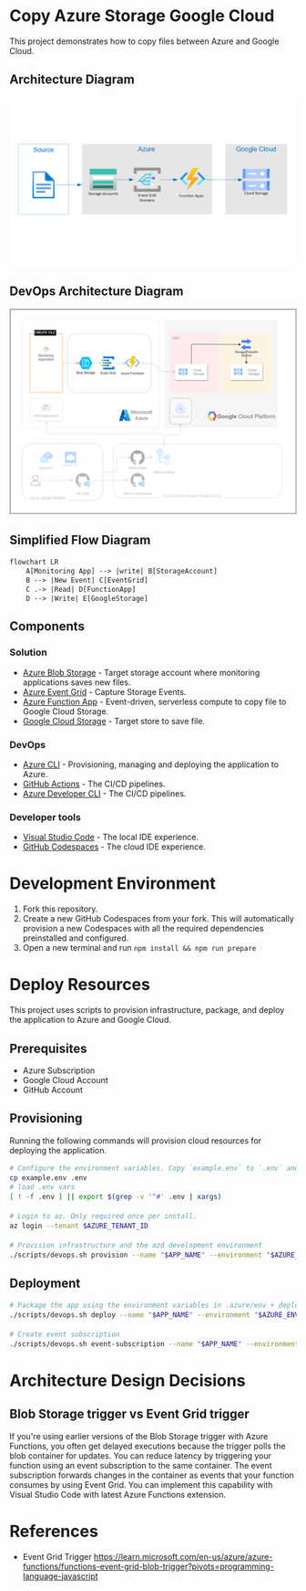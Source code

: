 # Copy Azure Storage Google Cloud

This project demonstrates how to copy files between Azure and Google Cloud.

## Architecture Diagram

![Architecture Overview](./docs/architecture_overview.png)

## DevOps Architecture Diagram

![Dev Ops Architecture](./docs/devops_architecture_overview.png)

## Simplified Flow Diagram

```mermaid
flowchart LR
    A[Monitoring App] --> |write| B[StorageAccount]
    B --> |New Event| C[EventGrid]
    C .-> |Read| D[FunctionApp]
    D --> |Write| E[GoogleStorage]
```

## Components

### Solution

- [Azure Blob Storage](https://azure.microsoft.com/en-us/products/storage/blobs/) - Target storage account where monitoring applications saves new files.
- [Azure Event Grid](https://azure.microsoft.com/en-us/products/event-grid/) - Capture Storage Events.
- [Azure Function App](https://azure.microsoft.com/en-us/products/functions/) - Event-driven, serverless compute to copy file to Google Cloud Storage.
- [Google Cloud Storage](https://cloud.google.com/storage/) - Target store to save file.

### DevOps

- [Azure CLI](https://learn.microsoft.com/cli/azure/install-azure-cli) - Provisioning, managing and deploying the application to Azure.
- [GitHub Actions](https://github.com/features/actions) - The CI/CD pipelines.
- [Azure Developer CLI](https://learn.microsoft.com/azure/developer/azure-developer-cli/overview) - The CI/CD pipelines.

### Developer tools

- [Visual Studio Code](https://code.visualstudio.com/) - The local IDE experience.
- [GitHub Codespaces](https://github.com/features/codespaces) - The cloud IDE experience.

# Development Environment

1. Fork this repository.
2. Create a new GitHub Codespaces from your fork. This will automatically provision a new Codespaces with all the required dependencies preinstalled and configured.
3. Open a new terminal and run `npm install && npm run prepare`

# Deploy Resources

This project uses scripts to provision infrastructure, package, and deploy the application to Azure and Google Cloud.

## Prerequisites

- Azure Subscription
- Google Cloud Account
- GitHub Account

## Provisioning

Running the following commands will provision cloud resources for deploying the application.

```bash
# Configure the environment variables. Copy `example.env` to `.env` and update the values
cp example.env .env
# load .env vars
[ ! -f .env ] || export $(grep -v '^#' .env | xargs)

# Login to az. Only required once per install.
az login --tenant $AZURE_TENANT_ID

# Provision infrastructure and the azd development environment
./scripts/devops.sh provision --name "$APP_NAME" --environment "$AZURE_ENV_NAME"
```

## Deployment

```bash
# Package the app using the environment variables in .azure/env + deploy the code on Azure
./scripts/devops.sh deploy --name "$APP_NAME" --environment "$AZURE_ENV_NAME"

# Create event subscription
./scripts/devops.sh event-subscription --name "$APP_NAME" --environment "$AZURE_ENV_NAME"
```

# Architecture Design Decisions

## Blob Storage trigger vs Event Grid trigger

If you're using earlier versions of the Blob Storage trigger with Azure Functions, you often get delayed executions because the trigger polls the blob container for updates. You can reduce latency by triggering your function using an event subscription to the same container. The event subscription forwards changes in the container as events that your function consumes by using Event Grid. You can implement this capability with Visual Studio Code with latest Azure Functions extension.

# References

- Event Grid Trigger https://learn.microsoft.com/en-us/azure/azure-functions/functions-event-grid-blob-trigger?pivots=programming-language-javascript
